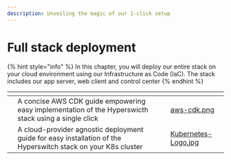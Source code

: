```yaml
---
description: Unveiling the magic of our 1-click setup
---
```


# Full stack deployment

{% hint style="info" %}
In this chapter, you will deploy our entire stack on your cloud environment using our Infrastructure as Code (IaC). The stack includes our app server, web client and control center
{% endhint %}

<table data-card-size="large" data-view="cards" data-full-width="false"><thead><tr><th></th><th></th><th></th><th data-hidden data-card-cover data-type="files"></th></tr></thead><tbody><tr><td></td><td>A concise AWS CDK guide empowering easy implementation of the Hyperswicth stack using a single click</td><td></td><td><a href="../../../.gitbook/assets/aws-cdk.png">aws-cdk.png</a></td></tr><tr><td></td><td>A cloud-provider agnostic deployment guide for easy installation of the Hyperswitch stack on your K8s cluster</td><td></td><td><a href="../../../.gitbook/assets/Kubernetes-Logo.jpg">Kubernetes-Logo.jpg</a></td></tr></tbody></table>
